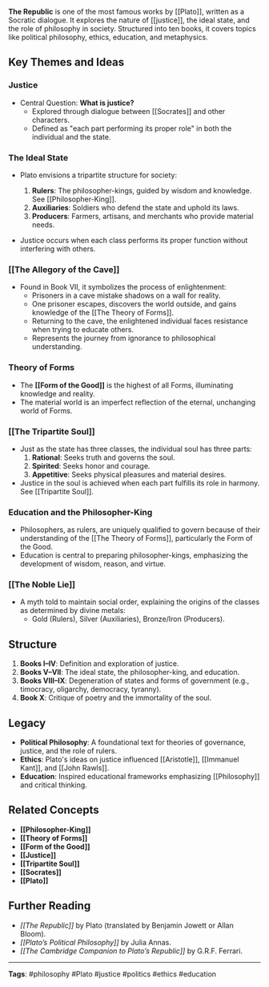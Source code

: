 
**The Republic** is one of the most famous works by [[Plato]], written as a Socratic dialogue. It explores the nature of [[justice]], the ideal state, and the role of philosophy in society. Structured into ten books, it covers topics like political philosophy, ethics, education, and metaphysics.

## Key Themes and Ideas
### Justice
- Central Question: **What is justice?**
  - Explored through dialogue between [[Socrates]] and other characters.
  - Defined as "each part performing its proper role" in both the individual and the state.

### The Ideal State
- Plato envisions a tripartite structure for society:
  1. **Rulers**: The philosopher-kings, guided by wisdom and knowledge. See [[Philosopher-King]].
  2. **Auxiliaries**: Soldiers who defend the state and uphold its laws.
  3. **Producers**: Farmers, artisans, and merchants who provide material needs.

- Justice occurs when each class performs its proper function without interfering with others.

### [[The Allegory of the Cave]]
- Found in Book VII, it symbolizes the process of enlightenment:
  - Prisoners in a cave mistake shadows on a wall for reality.
  - One prisoner escapes, discovers the world outside, and gains knowledge of the [[The Theory of Forms]].
  - Returning to the cave, the enlightened individual faces resistance when trying to educate others.
  - Represents the journey from ignorance to philosophical understanding.

### Theory of Forms
- The **[[Form of the Good]]** is the highest of all Forms, illuminating knowledge and reality.
- The material world is an imperfect reflection of the eternal, unchanging world of Forms.

### [[The Tripartite Soul]]
- Just as the state has three classes, the individual soul has three parts:
  1. **Rational**: Seeks truth and governs the soul.
  2. **Spirited**: Seeks honor and courage.
  3. **Appetitive**: Seeks physical pleasures and material desires.
- Justice in the soul is achieved when each part fulfills its role in harmony. See [[Tripartite Soul]].

### Education and the Philosopher-King
- Philosophers, as rulers, are uniquely qualified to govern because of their understanding of the [[The Theory of Forms]], particularly the Form of the Good.
- Education is central to preparing philosopher-kings, emphasizing the development of wisdom, reason, and virtue.

### [[The Noble Lie]]
- A myth told to maintain social order, explaining the origins of the classes as determined by divine metals:
  - Gold (Rulers), Silver (Auxiliaries), Bronze/Iron (Producers).

## Structure
1. **Books I–IV**: Definition and exploration of justice.
2. **Books V–VII**: The ideal state, the philosopher-king, and education.
3. **Books VIII–IX**: Degeneration of states and forms of government (e.g., timocracy, oligarchy, democracy, tyranny).
4. **Book X**: Critique of poetry and the immortality of the soul.

## Legacy
- **Political Philosophy**: A foundational text for theories of governance, justice, and the role of rulers.
- **Ethics**: Plato's ideas on justice influenced [[Aristotle]], [[Immanuel Kant]], and [[John Rawls]].
- **Education**: Inspired educational frameworks emphasizing [[Philosophy]] and critical thinking.

## Related Concepts
- **[[Philosopher-King]]**
- **[[Theory of Forms]]**
- **[[Form of the Good]]**
- **[[Justice]]**
- **[[Tripartite Soul]]**
- **[[Socrates]]**
- **[[Plato]]**

## Further Reading
- *[[The Republic]]* by Plato (translated by Benjamin Jowett or Allan Bloom).
- *[[Plato’s Political Philosophy]]* by Julia Annas.
- *[[The Cambridge Companion to Plato’s Republic]]* by G.R.F. Ferrari.

---

**Tags**: #philosophy #Plato #justice #politics #ethics #education